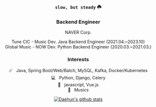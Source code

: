 <div align="center">

### `slow, but steady` ☘️

### Backend Engineer

NAVER Corp.

Tune CIC - Music Dev. Java Backend Engineer (2021.04.~2023.10)  
Global Music - NOW Dev. Python Backend Engineer (2020.03.~2021.03.)  


### Interests

☄️ &nbsp; Java, Spring Boot/Web/Batch, MySQL, Kafka, Docker/Kubernetes  
💻 &nbsp; Python, Django, Celery  
📇 &nbsp; javascript, Vue.js  
💽 &nbsp; Musics  


[![Daehun's github stats](https://github-readme-stats.vercel.app/api?username=daehungwak&show_icons=true&theme=gruvbox)](https://github.com/anuraghazra/github-readme-stats)

</div>

<!--
**DaehunGwak/DaehunGwak** is a ✨ _special_ ✨ repository because its `README.md` (this file) appears on your GitHub profile.

Here are some ideas to get you started:

- 🔭 I’m currently working on ...
- 🌱 I’m currently learning ...
- 👯 I’m looking to collaborate on ...
- 🤔 I’m looking for help with ...
- 💬 Ask me about ...
- 📫 How to reach me: ...
- 😄 Pronouns: ...
- ⚡ Fun fact: ...
-->
